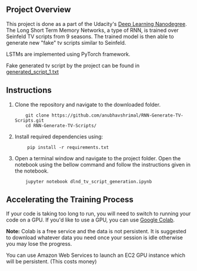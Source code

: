 ## Project Overview

This project is done as a part of the Udacity's [Deep Learning Nanodegree](https://eu.udacity.com/course/deep-learning-nanodegree--nd101). The Long Short Term Memory Networks, a type of RNN, is trained over Seinfeld TV scripts from 9 seasons. The trained model is then able to generate new "fake" tv scripts similar to Seinfeld.

LSTMs are implemented using PyTorch framework.

Fake generated tv script by the project can be found in [generated_script_1.txt](generated_script_1.txt)


## Instructions

1. Clone the repository and navigate to the downloaded folder.
	
	```	
		git clone https://github.com/anubhavshrimal/RNN-Generate-TV-Scripts.git
		cd RNN-Generate-TV-Scripts/
	```
2. Install required dependencies using:
```
        pip install -r requirements.txt
```
3. Open a terminal window and navigate to the project folder. Open the notebook using the bellow command and follow the instructions given in the notebook.
	
	```
		jupyter notebook dlnd_tv_script_generation.ipynb
	```


## Accelerating the Training Process 

If your code is taking too long to run, you will need to switch to running your code on a GPU.  If you'd like to use a GPU, you can use [Google Colab](https://colab.research.google.com/). 

**Note:** Colab is a free service and the data is not persistent. It is suggested to download whatever data you need once your session is idle otherwise you may lose the progress.

You can use Amazon Web Services to launch an EC2 GPU instance which will be persistent. (This costs money)

